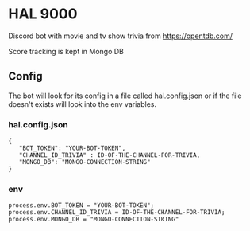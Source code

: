 # HAL 9000
Discord bot with movie and tv show trivia from https://opentdb.com/

Score tracking is kept in Mongo DB

## Config

The bot will look for its config in a file called hal.config.json or if the file doesn't exists will look into the env variables.

### hal.config.json

```
{
   "BOT_TOKEN": "YOUR-BOT-TOKEN",
   "CHANNEL_ID_TRIVIA" : ID-OF-THE-CHANNEL-FOR-TRIVIA,
   "MONGO_DB": "MONGO-CONNECTION-STRING"
}
```

### env
```
process.env.BOT_TOKEN = "YOUR-BOT-TOKEN";
process.env.CHANNEL_ID_TRIVIA = ID-OF-THE-CHANNEL-FOR-TRIVIA;
process.env.MONGO_DB = "MONGO-CONNECTION-STRING"
```